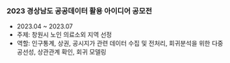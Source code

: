 ### 2023 경상남도 공공데이터 활용 아이디어 공모전

- 2023.04 ~ 2023.07
- 주제: 창원시 노인 의료소외 지역 선정
- 역할: 인구통계, 상권, 공시지가 관련 데이터 수집 및 전처리, 회귀분석을 위한 다중공선성, 상관관계 확인, 회귀 모델링 
